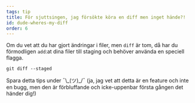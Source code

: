 ```yaml
---
tags: tip
title: För sjuttsingen, jag försökte köra en diff men inget hände?!
id: dude-wheres-my-diff
order: 6
---
```


Om du vet att du har gjort ändringar i filer, men `diff` är tom, då har du förmodligen `add`:at dina filer till staging och behöver använda en speciell flagga.

```git
git diff --staged
```

Spara detta tips under &macr;\\\_(ツ)\_/&macr; (ja, jag vet att detta är en feature och inte en bugg, men den är förbluffande och icke-uppenbar första gången det händer dig!)
